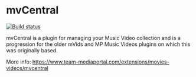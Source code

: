 # mvCentral
[![Build status](https://ci.appveyor.com/api/projects/status/oktg8ktgnqwma2ac/branch/master?svg=true)](https://ci.appveyor.com/project/andrewjswan79536/mvcentral/branch/master)

mvCentral is a plugin for managing your Music Video collection and is a progression for the older mVids and MP Music Videos plugins on which this was originally based.

More info: https://www.team-mediaportal.com/extensions/movies-videos/mvcentral
